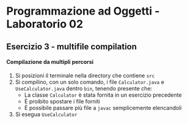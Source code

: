 # Programmazione ad Oggetti - Laboratorio 02
## Esercizio 3 - multifile compilation

#### Compilazione da multipli percorsi

1. Si posizioni il terminale nella directory che contiene `src`
2. Si compilino, con un solo comando, i file `Calculator.java` e `UseCalculator.java` dentro `bin`, tenendo presente che:
    - La classe `Calculator` è stata fornita in un esercizio precedente
    - È proibito spostare i file forniti
    - È possibile passare più file a `javac` semplicemente elencandoli
3. Si esegua `UseCalculator`
